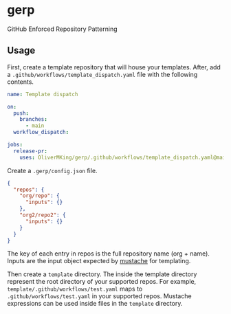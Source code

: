 # gerp

GitHub Enforced Repository Patterning

## Usage

First, create a template repository that will house your templates. After, add a `.github/workflows/template_dispatch.yaml` file with the following contents.

```yaml
name: Template dispatch

on:
  push:
    branches:
      - main
  workflow_dispatch:

jobs:
  release-pr:
    uses: OliverMKing/gerp/.github/workflows/template_dispatch.yaml@main
```

Create a `.gerp/config.json` file.

```json
{
  "repos": {
    "org/repo": {
      "inputs": {}
    },
    "org2/repo2": {
      "inputs": {}
    }
  }
}
```

The key of each entry in repos is the full repository name (org + name). Inputs are the input object expected by [mustache](https://www.npmjs.com/package/mustache) for templating.

Then create a `template` directory. The inside the template directory represent the root directory of your supported repos. For example, `template/.github/workflows/test.yaml` maps to `.github/workflows/test.yaml` in your supported repos. Mustache expressions can be used inside files in the `template` directory.
